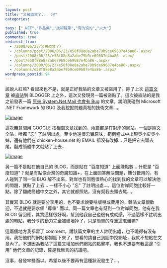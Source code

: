 ```yaml
---
layout: post
title: "又被盜文了... :@"
categories:

tags: [".NET","作品集","技術隨筆","有的沒的","火大"]
published: true
comments: true
redirect_from:
  - /2008/06/23/又被盗文了/
  - /columns/post/2008/06/23/e58f88e8a2abe79b9ce69687e4ba86-.aspx/
  - /post/2008/06/23/e58f88e8a2abe79b9ce69687e4ba86-.aspx/
  - /post/e58f88e8a2abe79b9ce69687e4ba86-.aspx/
  - /columns/2008/06/23/e58f88e8a2abe79b9ce69687e4ba86-.aspx/
  - /columns/e58f88e8a2abe79b9ce69687e4ba86-.aspx/
wordpress_postid: 94
---
```

該說人紅嘛? 看起來也不是，就是正好我貼的文章又被盜用了。除了上次 [這篇文章](http://columns.chicken-house.net/post/e5898de8a880-Canon-Raw-Codec-12-2b-NET-Framework-30-(WPF).aspx) 被[盜貼](http://columns.chicken-house.net/post/e981b2e4be86e79a84e6ada3e7bea9.aspx)到 BLOGGER 上之外，這次又發現另一篇被盜貼了。這次被盜貼的是我之前發表一篇 [原來 System.Net.Mail 也會有 Bug](http://columns.chicken-house.net/post/e58e9fe4be86-SystemNetMail-e4b99fe69c83e69c89-Bug-.aspx) 的文章，說明我碰到 Microsoft .NET Framework 的 BUG 及我挖掘問題真相的技術文章...。

[![image](/wp-content/be-files/WindowsLiveWriter/3d9d9787df4d_1430E/image_thumb.png)](/wp-content/be-files/WindowsLiveWriter/3d9d9787df4d_1430E/image_2.png)

這次無意間用 GOOGLE 找相關文章找到的，兩篇都是在對岸的網站，一個是照文全貼，唯獨 "忘" 了註明出處。至少他還很忠實原味，範例程式中出現吳小皮吳小妹，還有他們在 chicken-house.net 的 EMAIL 都沒有改掉... 只是把它去頭去尾，翻成簡體中文就貼了上去..

[![image](/wp-content/be-files/WindowsLiveWriter/3d9d9787df4d_1430E/image_thumb_1.png)](/wp-content/be-files/WindowsLiveWriter/3d9d9787df4d_1430E/image_4.png)

另一篇不是貼在他自己的 BLOG，而是貼在 "百度知道" 上面賺點數... 什麼是 "百度知道" ? 就是有點像台灣的奇魔知識+，在上面回答解決問題，賺分數用的。有人碰到了同一個 BUG 解不出來，對岸也有同胞很熱心的找到我的文章可以解決他的問題，就貼了上去... 一樣不小心 "忘" 了註明出處...。這位對岸同胞比較好一點，除了翻成簡體中文之外，其它就都照貼，沒有幫我去頭去尾...。

其實寫 BLOG 就是要分享用的，也不要求說要啥版稅或費用的。轉貼文章很歡迎，不過就是要求個 "尊重" 而以。同一篇文章也有幫到一位對岸同胞，他有在我 BLOG 留回應，其實這樣很好啊，幫到他我自己也很有成就感。不過這樣不註明出處的轉貼，我分享的動力完全被破壞掉了，只是簡單的尊重這麼難嘛?

這兩個地方我都留了 comment，請該篇文章的主人註明出處，也不曉得有沒有用。我把他們的網站都抓圖下來了，想看的請自己到圖中挖網址，我就不想貼在文章內了。不想因為我貼了這篇又增加他們網站的點擊率，我也不想要有我這邊 "引用" 他們文章的記錄，算是我無言的抗議吧。

沒事，發發牢騷而以。希望以後不要再有這種狀況發生了...。